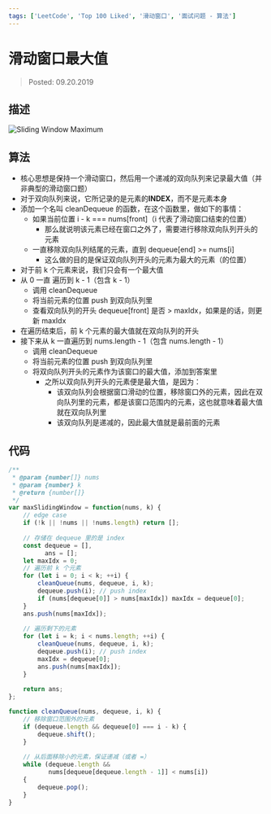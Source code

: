 ```yaml
---
tags: ['LeetCode', 'Top 100 Liked', '滑动窗口', '面试问题 - 算法']
---
```


# 滑动窗口最大值

> Posted: 09.20.2019

<Tag />

## 描述

![Sliding Window Maximum](/slidingWindowMax.png)

## 算法

- 核心思想是保持一个滑动窗口，然后用一个递减的双向队列来记录最大值（并非典型的滑动窗口题）
- 对于双向队列来说，它所记录的是元素的**INDEX**，而不是元素本身
- 添加一个名叫 cleanDequeue 的函数，在这个函数里，做如下的事情：
  - 如果当前位置 i - k === nums[front]（i 代表了滑动窗口结束的位置）
    - 那么就说明该元素已经在窗口之外了，需要进行移除双向队列开头的元素
  - 一直移除双向队列结尾的元素，直到 dequeue[end] >= nums[i]
    - 这么做的目的是保证双向队列开头的元素为最大的元素（的位置）
- 对于前 k 个元素来说，我们只会有一个最大值
- 从 0 一直 遍历到 k - 1（包含 k - 1）
  - 调用 cleanDequeue
  - 将当前元素的位置 push 到双向队列里
  - 查看双向队列的开头 dequeue[front] 是否 > maxIdx，如果是的话，则更新 maxIdx
- 在遍历结束后，前 k 个元素的最大值就在双向队列的开头
- 接下来从 k 一直遍历到 nums.length - 1（包含 nums.length - 1）
  - 调用 cleanDequeue
  - 将当前元素的位置 push 到双向队列里
  - 将双向队列开头的元素作为该窗口的最大值，添加到答案里
    - 之所以双向队列开头的元素便是最大值，是因为：
      - 该双向队列会根据窗口滑动的位置，移除窗口外的元素，因此在双向队列里的元素，都是该窗口范围内的元素，这也就意味着最大值就在双向队列里
      - 该双向队列是递减的，因此最大值就是最前面的元素

## 代码

```javascript
/**
 * @param {number[]} nums
 * @param {number} k
 * @return {number[]}
 */
var maxSlidingWindow = function(nums, k) {
    // edge case
    if (!k || !nums || !nums.length) return [];
    
    // 存储在 dequeue 里的是 index
    const dequeue = [],
          ans = [];
    let maxIdx = 0;
    // 遍历前 k 个元素
    for (let i = 0; i < k; ++i) {
        cleanQueue(nums, dequeue, i, k);
        dequeue.push(i); // push index
        if (nums[dequeue[0]] > nums[maxIdx]) maxIdx = dequeue[0];
    }
    ans.push(nums[maxIdx]);
    
    // 遍历剩下的元素
    for (let i = k; i < nums.length; ++i) {
        cleanQueue(nums, dequeue, i, k);
        dequeue.push(i); // push index
        maxIdx = dequeue[0];
        ans.push(nums[maxIdx]);
    }
    
    return ans;
};

function cleanQueue(nums, dequeue, i, k) {
    // 移除窗口范围外的元素
    if (dequeue.length && dequeue[0] === i - k) {
        dequeue.shift();
    }
    
    // 从后面移除小的元素，保证递减（或者 =）
    while (dequeue.length && 
           nums[dequeue[dequeue.length - 1]] < nums[i])
    {
        dequeue.pop();
    }
}
```

<Disqus />